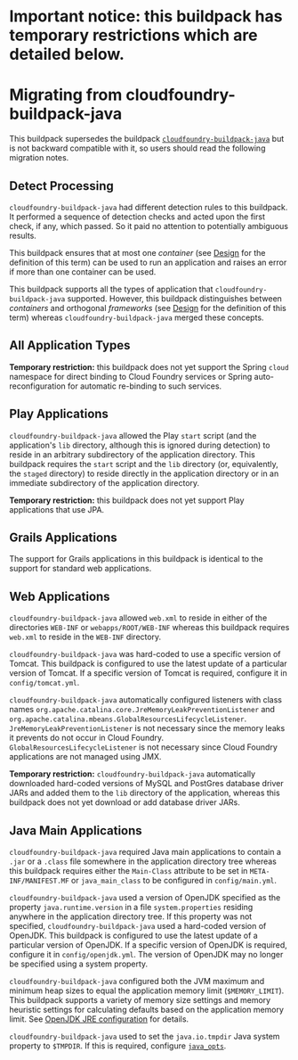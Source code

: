 # Important notice: this buildpack has temporary restrictions which are detailed below.

# Migrating from cloudfoundry-buildpack-java

This buildpack supersedes the buildpack [`cloudfoundry-buildpack-java`](https://github.com/cloudfoundry/cloudfoundry-buildpack-java) but is not backward
compatible with it, so users should read the following migration notes.

## Detect Processing

`cloudfoundry-buildpack-java` had different detection rules to this buildpack.  It performed a sequence of detection checks and acted upon the first check, if any, which passed. So it paid no attention to
potentially ambiguous results.

This buildpack ensures that at most one _container_ (see [Design](design.md) for the definition of this term) can be used to run an application and raises an error if more than one container can be used.

This buildpack supports all the types of application that `cloudfoundry-buildpack-java` supported.  However, this buildpack distinguishes between _containers_ and orthogonal _frameworks_ (see [Design](design.md) for the definition of this term) whereas `cloudfoundry-buildpack-java` merged these concepts.

## All Application Types

<b>Temporary restriction:</b> this buildpack does not yet support the Spring `cloud`
namespace for direct binding to Cloud Foundry services or Spring auto-reconfiguration
for automatic re-binding to such services.

## Play Applications

`cloudfoundry-buildpack-java` allowed the Play `start` script (and the application's `lib` directory,
although this is ignored during detection) to reside in an arbitrary subdirectory of the application directory.
This buildpack requires the `start` script and the `lib` directory (or, equivalently, the `staged` directory) to reside directly in the application directory or in an immediate subdirectory of the
application directory.

<b>Temporary restriction:</b> this buildpack does not yet support Play applications that use JPA.

## Grails Applications

The support for Grails applications in this buildpack is identical to the support for standard web
applications.

## Web Applications

`cloudfoundry-buildpack-java` allowed `web.xml` to reside in either of the directories `WEB-INF` or `webapps/ROOT/WEB-INF` whereas this buildpack requires `web.xml` to reside in the `WEB-INF` directory.

`cloudfoundry-buildpack-java` was hard-coded to use a specific version of Tomcat.  This buildpack is configured
to use the latest update of a particular version of Tomcat. If a specific version of Tomcat is required,
configure it in `config/tomcat.yml`.

`cloudfoundry-buildpack-java` automatically configured listeners with class names `org.apache.catalina.core.JreMemoryLeakPreventionListener` and
`org.apache.catalina.mbeans.GlobalResourcesLifecycleListener`. 
`JreMemoryLeakPreventionListener` is not necessary since the memory leaks it prevents do not occur in Cloud Foundry.
`GlobalResourcesLifecycleListener` is not necessary since Cloud Foundry applications are not managed
using JMX.

<b>Temporary restriction:</b> `cloudfoundry-buildpack-java` automatically downloaded hard-coded versions of MySQL and PostGres database driver JARs and added them to the `lib` directory of the application, whereas this buildpack does not yet download or add database driver JARs.

## Java Main Applications

`cloudfoundry-buildpack-java` required Java main applications to contain a `.jar` or a `.class` file somewhere in the
application directory tree whereas this buildpack requires either the `Main-Class` attribute to be set
in `META-INF/MANIFEST.MF` or `java_main_class` to be configured in `config/main.yml`.

`cloudfoundry-buildpack-java` used a version of OpenJDK specified as the property `java.runtime.version` in a file `system.properties` residing anywhere in the application directory tree. If this property was not specified, `cloudfoundry-buildpack-java` used a hard-coded version of OpenJDK.  This buildpack is configured
to use the latest update of a particular version of OpenJDK. If a specific version of OpenJDK is required,
configure it in `config/openjdk.yml`. The version of OpenJDK may no longer be specified using a system property.

`cloudfoundry-buildpack-java` configured both the JVM maximum and minimum heap sizes to equal the application memory limit (`$MEMORY_LIMIT`). This buildpack supports a variety of memory size settings and memory heuristic settings for calculating defaults based on the application memory limit.  See [OpenJDK JRE configuration](jre-openjdk.md#configuration) for details.

`cloudfoundry-buildpack-java` used to set the `java.io.tmpdir` Java system property to `$TMPDIR`.  If this is required, configure [`java_opts`](framework-java_opts.md#configuration).

